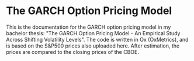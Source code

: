 # The GARCH Option Pricing Model
This is the documentation for the GARCH option pricing model in my bachelor thesis: "The GARCH Option Pricing Model - An Empirical Study Across Shifting Volatility Levels".
The code is written in Ox (OxMetrics), and is based on the S&P500 prices also uploaded here. 
After estimation, the prices are compared to the closing prices of the CBOE.
